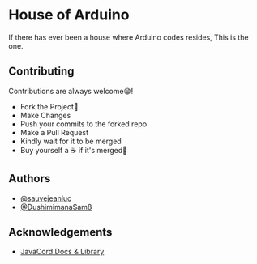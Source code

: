 
# House of Arduino

If there has ever been a house where Arduino codes resides, This is the one.


## Contributing

Contributions are always welcome😁!

- Fork the Project🍴
- Make Changes
- Push your commits to the forked repo
- Make a Pull Request
- Kindly wait for it to be merged
- Buy yourself a ☕ if it's merged🎉

  
## Authors

- [@sauvejeanluc](https://www.twitter.com/sauvejeanLuc)
- [@DushimimanaSam8](https://www.twitter.com/DushimimanaSam8)

  
## Acknowledgements

 - [JavaCord Docs & Library](https://javacord.org/)
